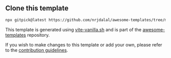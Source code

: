 ## Clone this template

```bash
npx gitpick@latest https://github.com/nrjdalal/awesome-templates/tree/main/vite-apps/vite-vanilla
```

This template is generated using [vite-vanilla.sh](https://github.com/nrjdalal/awesome-templates/blob/main/.github/.scripts/vite-vanilla.sh) and is part of the [awesome-templates](https://github.com/nrjdalal/awesome-templates) repository.

If you wish to make changes to this template or add your own, please refer to the [contribution guidelines](https://github.com/nrjdalal/awesome-templates?tab=readme-ov-file#contributing).


